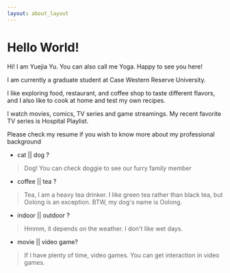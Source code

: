 ```yaml
---
layout: about_layout
---
```




Hello World! 
============

>

Hi! I am Yuejia Yu. You can also call me Yoga. Happy to see you here!

>

I am currently a graduate student at Case Western Reserve University.

>

I like exploring food, restaurant, and coffee shop to taste different flavors, and I also like to cook at home and test my own recipes.

>

I watch movies, comics, TV series and game streamings. My recent favorite TV series is Hospital Playlist.

>

Please check my resume if you wish to know more about my professional background

* cat \|\| dog ?  

>Dog! You can check doggie to see our furry family member

* coffee \|\| tea ?

>Tea, I am a heavy tea drinker. I like green tea rather than black tea, but Oolong is an exception. BTW, my dog's name is Oolong.  

* indoor \|\| outdoor ?

>Hmmm, it depends on the weather. I don't like wet days.

* movie \|\| video game?

>If I have plenty of time, video games. You can get interaction in video games.







